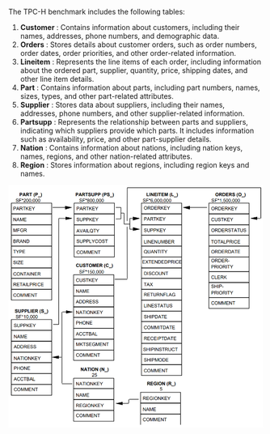 The TPC-H benchmark includes the following tables:

1. **Customer** : Contains information about customers, including their names, addresses, phone numbers, and demographic data.
2. **Orders** : Stores details about customer orders, such as order numbers, order dates, order priorities, and other order-related information.
3. **Lineitem** : Represents the line items of each order, including information about the ordered part, supplier, quantity, price, shipping dates, and other line item details.
4. **Part** : Contains information about parts, including part numbers, names, sizes, types, and other part-related attributes.
5. **Supplier** : Stores data about suppliers, including their names, addresses, phone numbers, and other supplier-related information.
6. **Partsupp** : Represents the relationship between parts and suppliers, indicating which suppliers provide which parts. It includes information such as availability, price, and other part-supplier details.
7. **Nation** : Contains information about nations, including nation keys, names, regions, and other nation-related attributes.
8. **Region** : Stores information about regions, including region keys and names.

<img src="./images/TPC-H-Schema.png" alt="TCP-H Schema" width="600">